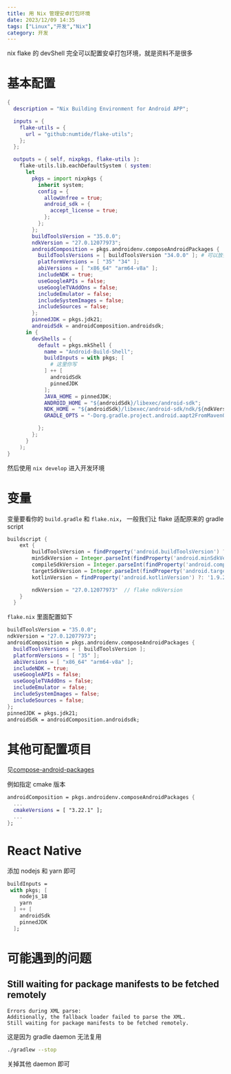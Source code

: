 ```yaml
---
title: 用 Nix 管理安卓打包环境
date: 2023/12/09 14:35
tags: ["Linux","开发","Nix"]
category: 开发
---
```


nix flake 的 devShell 完全可以配置安卓打包环境，就是资料不是很多

<!-- more -->

# 基本配置
```nix
{
  description = "Nix Building Environment for Android APP";

  inputs = {
    flake-utils = {
      url = "github:numtide/flake-utils";
    };
  };

  outputs = { self, nixpkgs, flake-utils }:
    flake-utils.lib.eachDefaultSystem ( system:
      let
        pkgs = import nixpkgs {
          inherit system;
          config = {
            allowUnfree = true;
            android_sdk = {
              accept_license = true;
            };
          };
        };
        buildToolsVersion = "35.0.0";
        ndkVersion = "27.0.12077973";
        androidComposition = pkgs.androidenv.composeAndroidPackages {
          buildToolsVersions = [ buildToolsVersion "34.0.0" ]; # 可以放多个版本
          platformVersions = [ "35" "34" ];
          abiVersions = [ "x86_64" "arm64-v8a" ];
          includeNDK = true;
          useGoogleAPIs = false;
          useGoogleTVAddOns = false;
          includeEmulator = false;
          includeSystemImages = false;
          includeSources = false;
        };
        pinnedJDK = pkgs.jdk21;
        androidSdk = androidComposition.androidsdk;
      in {
        devShells = {
          default = pkgs.mkShell {
            name = "Android-Build-Shell";
            buildInputs = with pkgs; [
              # 这里你写
            ] ++ [
              androidSdk
              pinnedJDK
            ];
            JAVA_HOME = pinnedJDK;
            ANDROID_HOME = "${androidSdk}/libexec/android-sdk";
            NDK_HOME = "${androidSdk}/libexec/android-sdk/ndk/${ndkVersion}";
            GRADLE_OPTS = "-Dorg.gradle.project.android.aapt2FromMavenOverride=${androidSdk}/libexec/android-sdk/build-tools/${buildToolsVersion}/aapt2";

          };
        };
      }
    );
}
```
然后使用 `nix develop` 进入开发环境

# 变量
变量要看你的 `build.gradle` 和 `flake.nix`， 一般我们让 flake 适配原来的 gradle script
```groovy
buildscript {
    ext {
        buildToolsVersion = findProperty('android.buildToolsVersion') ?: '35.0.0'               // flake buildToolsVersion
        minSdkVersion = Integer.parseInt(findProperty('android.minSdkVersion') ?: '24')
        compileSdkVersion = Integer.parseInt(findProperty('android.compileSdkVersion') ?: '35')
        targetSdkVersion = Integer.parseInt(findProperty('android.targetSdkVersion') ?: '34')
        kotlinVersion = findProperty('android.kotlinVersion') ?: '1.9.25'

        ndkVersion = "27.0.12077973"  // flake ndkVersion
    }
  }
```
`flake.nix` 里面配置如下
```nix
buildToolsVersion = "35.0.0";
ndkVersion = "27.0.12077973";
androidComposition = pkgs.androidenv.composeAndroidPackages {
  buildToolsVersions = [ buildToolsVersion ];
  platformVersions = [ "35" ];
  abiVersions = [ "x86_64" "arm64-v8a" ];
  includeNDK = true;
  useGoogleAPIs = false;
  useGoogleTVAddOns = false;
  includeEmulator = false;
  includeSystemImages = false;
  includeSources = false;
};
pinnedJDK = pkgs.jdk21;
androidSdk = androidComposition.androidsdk;

```

# 其他可配置项目
见[compose-android-packages](https://github.com/NixOS/nixpkgs/blob/master/pkgs/development/mobile/androidenv/compose-android-packages.nix)

例如指定 cmake 版本
```nix
androidComposition = pkgs.androidenv.composeAndroidPackages {
  ...
  cmakeVersions = [ "3.22.1" ];
  ...
};
```
# React Native
添加 nodejs 和 yarn 即可

```nix
buildInputs =
 with pkgs; [
    nodejs_18
    yarn
  ] ++ [
    androidSdk
    pinnedJDK
  ];
```

# 可能遇到的问题
## Still waiting for package manifests to be fetched remotely
```
Errors during XML parse:
Additionally, the fallback loader failed to parse the XML.
Still waiting for package manifests to be fetched remotely.
```
这是因为 gradle daemon 无法复用
```bash
./gradlew --stop
```
关掉其他 daemon 即可